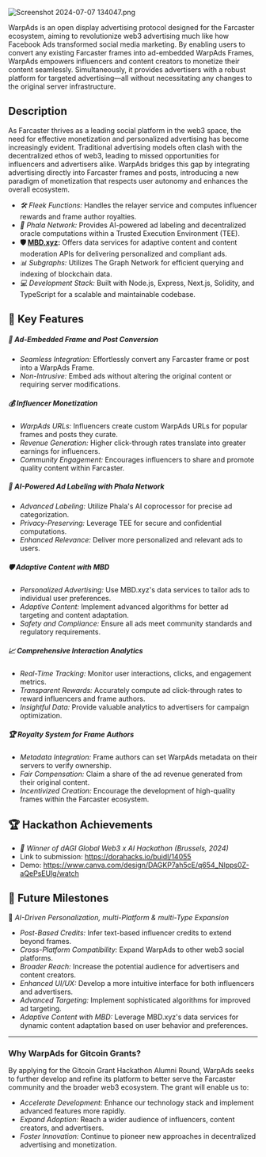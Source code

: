 ![Screenshot 2024-07-07 134047.png](https://cdn.dorahacks.io/static/files/1908c3f8db963d547cb1b9843c4b4239.png)


WarpAds is an open display advertising protocol designed for the Farcaster ecosystem, aiming to revolutionize web3 advertising much like how Facebook Ads transformed social media marketing. By enabling users to convert any existing Farcaster frames into ad-embedded WarpAds Frames, WarpAds empowers influencers and content creators to monetize their content seamlessly. Simultaneously, it provides advertisers with a robust platform for targeted advertising—all without necessitating any changes to the original server infrastructure.

## Description

As Farcaster thrives as a leading social platform in the web3 space, the need for effective monetization and personalized advertising has become increasingly evident. Traditional advertising models often clash with the decentralized ethos of web3, leading to missed opportunities for influencers and advertisers alike. WarpAds bridges this gap by integrating advertising directly into Farcaster frames and posts, introducing a new paradigm of monetization that respects user autonomy and enhances the overall ecosystem.

- *🛠️ Fleek Functions:* Handles the relayer service and computes influencer rewards and frame author royalties.
- *🧠 Phala Network:* Provides AI-powered ad labeling and decentralized oracle computations within a Trusted Execution Environment (TEE).
- **🛡️ [MBD.xyz](https://mbd.xyz/):** Offers data services for adaptive content and content moderation APIs for delivering personalized and compliant ads.
- *📊 Subgraphs:* Utilizes The Graph Network for efficient querying and indexing of blockchain data.
- *💻 Development Stack:* Built with Node.js, Express, Next.js, Solidity, and TypeScript for a scalable and maintainable codebase.


## 🚀 Key Features

##### 🔄 *Ad-Embedded Frame and Post Conversion*
- *Seamless Integration:* Effortlessly convert any Farcaster frame or post into a WarpAds Frame.
- *Non-Intrusive:* Embed ads without altering the original content or requiring server modifications.

##### 💰 *Influencer Monetization*
- *WarpAds URLs:* Influencers create custom WarpAds URLs for popular frames and posts they curate.
- *Revenue Generation:* Higher click-through rates translate into greater earnings for influencers.
- *Community Engagement:* Encourages influencers to share and promote quality content within Farcaster.

##### 🧠 *AI-Powered Ad Labeling with Phala Network*
- *Advanced Labeling:* Utilize Phala's AI coprocessor for precise ad categorization.
- *Privacy-Preserving:* Leverage TEE for secure and confidential computations.
- *Enhanced Relevance:* Deliver more personalized and relevant ads to users.

##### 🛡️ *Adaptive Content with MBD*
- *Personalized Advertising:* Use MBD.xyz's data services to tailor ads to individual user preferences.
- *Adaptive Content:* Implement advanced algorithms for better ad targeting and content adaptation.
- *Safety and Compliance:* Ensure all ads meet community standards and regulatory requirements.

##### 📈 *Comprehensive Interaction Analytics*
- *Real-Time Tracking:* Monitor user interactions, clicks, and engagement metrics.
- *Transparent Rewards:* Accurately compute ad click-through rates to reward influencers and frame authors.
- *Insightful Data:* Provide valuable analytics to advertisers for campaign optimization.

##### 🏆 *Royalty System for Frame Authors*

- *Metadata Integration:* Frame authors can set WarpAds metadata on their servers to verify ownership.
- *Fair Compensation:* Claim a share of the ad revenue generated from their original content.
- *Incentivized Creation:* Encourage the development of high-quality frames within the Farcaster ecosystem.


## 🏆 Hackathon Achievements

- *🏅 Winner of dAGI Global Web3 x AI Hackathon (Brussels, 2024)*
- Link to submission: https://dorahacks.io/buidl/14055
- Demo: https://www.canva.com/design/DAGKP7ah5cE/q654_Nlpps0Z-aQePsEUlg/watch


## 🎯 Future Milestones

🔗 *AI-Driven Personalization, multi-Platform & multi-Type Expansion*

- *Post-Based Credits:* Infer text-based influencer credits to extend beyond frames.
- *Cross-Platform Compatibility:* Expand WarpAds to other web3 social platforms.
- *Broader Reach:* Increase the potential audience for advertisers and content creators.
- *Enhanced UI/UX:* Develop a more intuitive interface for both influencers and advertisers. 
- *Advanced Targeting:* Implement sophisticated algorithms for improved ad targeting.
- *Adaptive Content with MBD:* Leverage MBD.xyz's data services for dynamic content adaptation based on user behavior and preferences.

---

### Why WarpAds for Gitcoin Grants?

By applying for the Gitcoin Grant Hackathon Alumni Round, WarpAds seeks to further develop and refine its platform to better serve the Farcaster community and the broader web3 ecosystem. The grant will enable us to:

- *Accelerate Development:* Enhance our technology stack and implement advanced features more rapidly.
- *Expand Adoption:* Reach a wider audience of influencers, content creators, and advertisers.
- *Foster Innovation:* Continue to pioneer new approaches in decentralized advertising and monetization.
